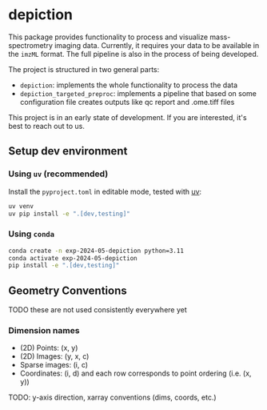 # depiction

This package provides functionality to process and visualize mass-spectrometry imaging data.
Currently, it requires your data to be available in the `imzML` format.
The full pipeline is also in the process of being developed.

The project is structured in two general parts:

- `depiction`: implements the whole functionality to process the data
- `depiction_targeted_preproc`: implements a pipeline that based on some configuration file creates outputs like qc report and .ome.tiff files

This project is in an early state of development. If you are interested, it's best to reach out to us.

## Setup dev environment

### Using `uv` (recommended)

Install the `pyproject.toml` in editable mode, tested with
[uv](https://github.com/astral-sh/uv):

```bash
uv venv
uv pip install -e ".[dev,testing]"
```

### Using `conda`

```bash
conda create -n exp-2024-05-depiction python=3.11
conda activate exp-2024-05-depiction
pip install -e ".[dev,testing]"
```

## Geometry Conventions

TODO these are not used consistently everywhere yet

### Dimension names

- (2D) Points: (x, y)
- (2D) Images: (y, x, c)
- Sparse images: (i, c)
- Coordinates: (i, d) and each row corresponds to point ordering (i.e. (x, y))

TODO: y-axis direction, xarray conventions (dims, coords, etc.)
